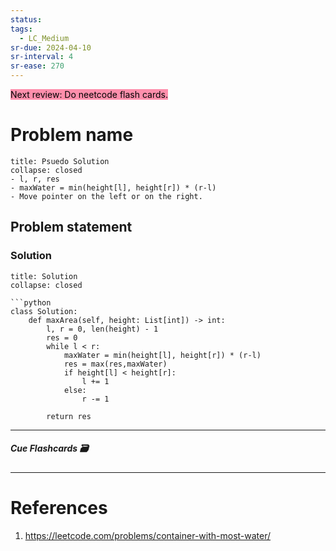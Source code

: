 ```yaml
---
status: 
tags:
  - LC_Medium
sr-due: 2024-04-10
sr-interval: 4
sr-ease: 270
---
```



<mark style="background: #FF5582A6;">Next review: Do neetcode flash cards.</mark>

# Problem name
```ad-tldr
title: Psuedo Solution
collapse: closed
- l, r, res
- maxWater = min(height[l], height[r]) * (r-l)
- Move pointer on the left or on the right.
```
## Problem statement


### Solution
```ad-tldr
title: Solution
collapse: closed

```python
class Solution:
    def maxArea(self, height: List[int]) -> int:
        l, r = 0, len(height) - 1
        res = 0
        while l < r:
            maxWater = min(height[l], height[r]) * (r-l)
            res = max(res,maxWater)
            if height[l] < height[r]:
                l += 1
            else:
                r -= 1
            
        return res

```

---
##### Cue Flashcards 🗃

---
# References
1. https://leetcode.com/problems/container-with-most-water/

